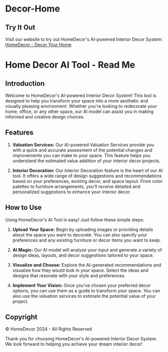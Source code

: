# Decor-Home
## Try It Out
Visit our website to try out HomeDecor's AI-powered Interior Decor System: [HomeDecor - Decor Your Home](https://decoryourhome.netlify.app/)
# Home Decor AI Tool - Read Me

## Introduction
Welcome to HomeDecor's AI-powered Interior Decor System! This tool is designed to help you transform your space into a more aesthetic and visually pleasing environment. Whether you're looking to redecorate your home, office, or any other space, our AI model can assist you in making informed and creative design choices.

## Features
1. **Valuation Services:** Our AI-powered Valuation Services provide you with a quick and accurate assessment of the potential changes and improvements you can make to your space. This feature helps you understand the estimated value addition of your interior decor projects.

2. **Interior Decoration:** Our Interior Decoration feature is the heart of our AI tool. It offers a wide range of design suggestions and recommendations based on your preferences, existing decor, and space layout. From color palettes to furniture arrangements, you'll receive detailed and personalized suggestions to enhance your interior decor.

## How to Use
Using HomeDecor's AI Tool is easy! Just follow these simple steps:

1. **Upload Your Space:** Begin by uploading images or providing details about the space you want to decorate. You can also specify your preferences and any existing furniture or decor items you want to keep.

2. **AI Magic:** Our AI model will analyze your input and generate a variety of design ideas, layouts, and decor suggestions tailored to your space.

3. **Visualize and Choose:** Explore the AI-generated recommendations and visualize how they would look in your space. Select the ideas and designs that resonate with your style and preferences.

4. **Implement Your Vision:** Once you've chosen your preferred decor options, you can use them as a guide to transform your space. You can also use the valuation services to estimate the potential value of your project.


## Copyright
© HomeDecor 2024 - All Rights Reserved

Thank you for choosing HomeDecor's AI-powered Interior Decor System. We look forward to helping you achieve your dream interior decor!
